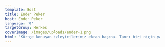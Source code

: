 ```yaml
---
template: Host
title: Ender Peker
host: Ender Peker
language: '0'
targetGroup: Herkes
coverImage: /images/uploads/ender-1.png
html: "Kürtçe konuşan izleyicilerimiz ekran başına. Tanrı bizi niçin yarattı\r ve nasıl yaşamamızı istiyor? İncil’e inanan Hristiyanlar imanlarını\r ne kadar yaşayabiliyor? Hristiyanlık hakkında yanlış bilinen\r gerçekler neler? Mardin Protestan Kilisesi pastörü Ender Peker’in\r İncil kitabı üzerine konuşmalarından oluşan Kürtçe dilinde\r hazırladığı program İncil Ahlakı, Kanal Hayat ekranlarında sizlerle."
---
```


